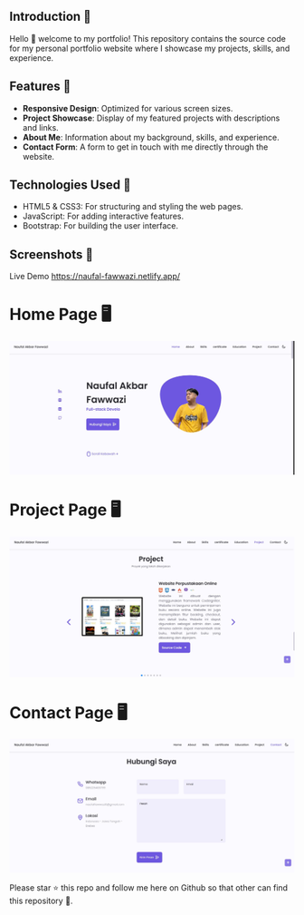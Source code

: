 ## Introduction 🚀

Hello 👋 welcome to my portfolio! This repository contains the source code for my personal portfolio website where I showcase my projects, skills, and experience.

## Features 🚀

- **Responsive Design**: Optimized for various screen sizes.
- **Project Showcase**: Display of my featured projects with descriptions and links.
- **About Me**: Information about my background, skills, and experience.
- **Contact Form**: A form to get in touch with me directly through the website.

## Technologies Used 🚀

- HTML5 & CSS3: For structuring and styling the web pages.
- JavaScript: For adding interactive features.
- Bootstrap: For building the user interface.

## Screenshots 🚀

Live Demo https://naufal-fawwazi.netlify.app/

# Home Page 🖥️

![Home Page](assets/ss/home.jpg)

# Project Page 🖥️

![Projects Page](assets/ss/projek.jpg)

# Contact Page 🖥️

![Contact Page](assets/ss/kontak.jpg)

Please star ⭐ this repo and follow me here on Github so that other can find this repository 💌.
